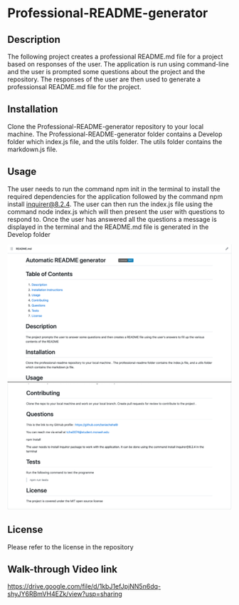 # Professional-README-generator

## Description

The following project creates a professional README.md file for a project based on responses of the user. The application is run using command-line and the user is prompted some questions about the project and the repository. The responses of the user are then used to generate a professionsal README.md file for the project. 


## Installation

Clone the Professional-README-generator repository to your local machine. The Professional-README-generator folder contains a Develop folder which index.js file, and the utils folder. The utils folder contains the markdown.js file. 

## Usage

The user needs to run the command npm init in the terminal to install the required dependencies for the application followed by the command npm install inquirer@8.2.4. The user can then run the index.js file using the command node index.js which will then present the user with questions to respond to. Once the user has answered all the questions a message is displayed in the terminal and the README.md file is generated in the Develop folder  

![portfolio image 1](images/image-1.png)
![portfolio image 2](images/image-2.png)


## License

Please refer to the license in the repository


## Walk-through Video link 

https://drive.google.com/file/d/1kbJ1efJpjNN5n6dq-shyJY6RBmVH4EZk/view?usp=sharing


